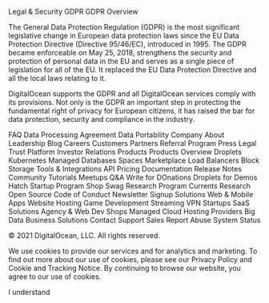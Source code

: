 Legal & Security
GDPR
GDPR
Overview

The General Data Protection Regulation (GDPR) is the most significant legislative change in European data protection laws since the EU Data Protection Directive (Directive 95/46/EC), introduced in 1995. The GDPR became enforceable on May 25, 2018, strengthens the security and protection of personal data in the EU and serves as a single piece of legislation for all of the EU. It replaced the EU Data Protection Directive and all the local laws relating to it.

DigitalOcean supports the GDPR and all DigitalOcean services comply with its provisions. Not only is the GDPR an important step in protecting the fundamental right of privacy for European citizens, it has raised the bar for data protection, security and compliance in the industry.

FAQ
Data Processing Agreement
Data Portability
Company
About
Leadership
Blog
Careers
Customers
Partners
Referral Program
Press
Legal
Trust Platform
Investor Relations
Products
Products Overview
Droplets
Kubernetes
Managed Databases
Spaces
Marketplace
Load Balancers
Block Storage
Tools & Integrations
API
Pricing
Documentation
Release Notes
Community
Tutorials
Meetups
Q&A
Write for DOnations
Droplets for Demos
Hatch Startup Program
Shop Swag
Research Program
Currents Research
Open Source
Code of Conduct
Newsletter Signup
Solutions
Web & Mobile Apps
Website Hosting
Game Development
Streaming
VPN
Startups
SaaS Solutions
Agency & Web Dev Shops
Managed Cloud Hosting Providers
Big Data
Business Solutions
Contact
Support
Sales
Report Abuse
System Status

© 2021 DigitalOcean, LLC. All rights reserved.

We use cookies to provide our services and for analytics and marketing. To find out more about our use of cookies, please see our Privacy Policy and Cookie and Tracking Notice. By continuing to browse our website, you agree to our use of cookies.

I understand